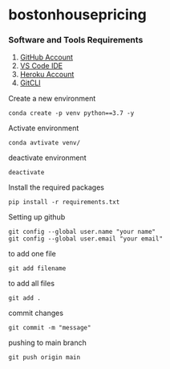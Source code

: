 # bostonhousepricing

### Software and Tools Requirements

1. [GitHub Account](https://github.com/)
2. [VS Code IDE](https://code.visualstudio.com/)
3. [Heroku Account](https://heroku.com/)
4. [GitCLI](https://git-scm.com/book/en/v2/Getting-Started-The-Command-Line)


Create a new environment
```
conda create -p venv python==3.7 -y
```

Activate environment
```
conda avtivate venv/
```

deactivate environment
```
deactivate
```


Install the required packages
```
pip install -r requirements.txt
```







Setting up github
```
git config --global user.name "your name"
git config --global user.email "your email"
```



to add one file
```
git add filename
```
to add all files
```
git add .
```


commit changes
```
git commit -m "message"
```



pushing to main branch
```
git push origin main
```